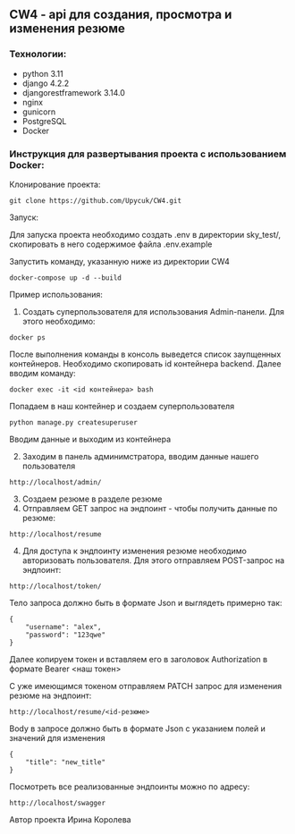## CW4 - api для создания, просмотра и изменения резюме

### Технологии:
- python 3.11
- django 4.2.2
- djangorestframework 3.14.0
- nginx
- gunicorn
- PostgreSQL
- Docker

### Инструкция для развертывания проекта с использованием Docker:

Клонирование проекта:
```
git clone https://github.com/Upycuk/CW4.git
```
Запуск:

Для запуска проекта необходимо создать .env в директории sky_test/,
скопировать в него содержимое файла  .env.example

Запустить команду, указанную ниже из директории CW4
```
docker-compose up -d --build
```

Пример использования:

1. Создать суперпользователя для использования Admin-панели.
Для этого необходимо:
```
docker ps
```
После выполнения команды в консоль выведется список заупщенных контейнеров.
Необходимо скопировать id контейнера backend.
Далее вводим команду:
```
docker exec -it <id контейнера> bash
```
Попадаем в наш контейнер и создаем суперпользователя
```
python manage.py createsuperuser
```
Вводим данные и выходим из контейнера


2. Заходим в панель админимстратора, вводим данные нашего пользователя
```
http://localhost/admin/
```
3. Создаем резюме в разделе резюме
4. Отправляем GET запрос на эндпоинт - чтобы получить данные по резюме:
```
http://localhost/resume
```
4. Для доступа к эндпоинту изменения резюме необходимо авторизовать пользователя.
Для этого отправляем POST-запрос на эндпоинт:
```
http://localhost/token/
```
Тело запроса должно быть в формате Json и выглядеть примерно так:
```
{
    "username": "alex",
    "password": "123qwe"
}
```
Далее копируем токен и вставляем его в заголовок Authorization в формате Bearer <наш токен>

С уже имеющимся токеном отправляем PATCH запрос для изменения резюме на эндпоинт:
```
http://localhost/resume/<id-резюме>
```
Body в запросе должно быть в формате Json с указанием полей и значений для изменения
```
{
    "title": "new_title"
}
```
Посмотреть все реализованные эндпоинты можно по адресу:
```
http://localhost/swagger
```

Автор проекта Ирина Королева